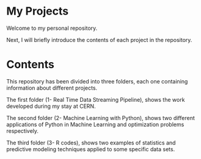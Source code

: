 # My Projects

Welcome to my personal repository.

Next, I will briefly introduce the contents of each project in the repository.


# Contents

This repository has been divided into three folders, each one containing information about different projects.

The first folder (1- Real Time Data Streaming Pipeline), shows the work developed during my stay at CERN.

The second folder (2- Machine Learning with Python), shows two different applications of Python in Machine Learning and optimization problems respectively.

The third folder (3- R codes), shows two examples of statistics and predictive modeling techniques applied to some specific data sets.


